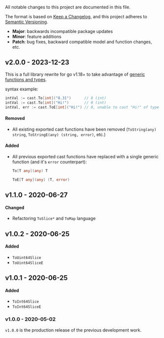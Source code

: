 All notable changes to this project are documented in this file.

The format is based on [Keep a Changelog](https://keepachangelog.com/en/1.0.0/), and this project adheres to [Semantic Versioning](https://semver.org/spec/v2.0.0.html).

- **Major**: backwards incompatible package updates
- **Minor**: feature additions
- **Patch**: bug fixes, backward compatible model and function changes, etc.

## v2.0.0 - 2023-12-23
This is a full library rewrite for go v1.18+ to take advantage of [generic functions and types](https://go.dev/doc/tutorial/generics).

syntax example:
```go
intVal := cast.To[int]("8.31")      // 8 (int)
intVal := cast.To[int]("Hi!")       // 0 (int)
intVal, err := cast.ToE[int]("Hi!") // 0, unable to cast "Hi!" of type string to int (int, error)
```
#### Removed
- All existing exported cast functions have been removed (`ToString(any) string`, `ToStringE(any) (string, error)`, etc.)

#### Added
- All previous exported cast functions have replaced with a single generic function (and it's `error` counterpart):
  ```go
  To[T any](any) T

  ToE[T any](any) (T, error)
  ```


## v1.1.0 - 2020-06-27
#### Changed
- Refactoring `ToSlice*` and `ToMap` language

## v1.0.2 - 2020-06-25
#### Added
- `ToUint64Slice`
- `ToUint64SliceE`

## v1.0.1 - 2020-06-25
#### Added
- `ToInt64Slice`
- `ToInt64SliceE`

### v1.0.0 - 2020-05-02
`v1.0.0` is the production release of the previous development work.
